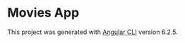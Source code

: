 # Movies App

This project was generated with [Angular CLI](https://github.com/angular/angular-cli) version 6.2.5.
